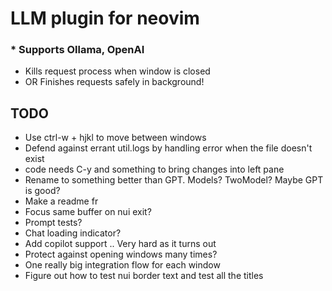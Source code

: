 # LLM plugin for neovim

### * Supports Ollama, OpenAI

* Kills request process when window is closed
* OR Finishes requests safely in background!

## TODO

* Use ctrl-w + hjkl to move between windows
* Defend against errant util.logs by handling error when the file doesn't exist
* code needs C-y and something to bring changes into left pane
* Rename to something better than GPT. Models? TwoModel? Maybe GPT is good?
* Make a readme fr
* Focus same buffer on nui exit?
* Prompt tests?
* Chat loading indicator?
* Add copilot support .. Very hard as it turns out
* Protect against opening windows many times?
* One really big integration flow for each window
* Figure out how to test nui border text and test all the titles

